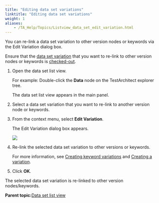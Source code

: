 ```yaml
--- 
title: "Editing data set variations"
linktitle: "Editing data set variations"
weight: 1
aliases: 
    - /TA_Help/Topics/Listview_data_set_edit_variation.html
---
```


You can re-link a data set variation to other version nodes or keywords via the Edit Variation dialog box.

Ensure that the [data set variation](/TA_Help/Topics/Variations.html) that you want to re-link to other version nodes or keywords is [checked-out](/TA_Help/Topics/Project_items_checkout.html).

1.  Open the data set list view.

    For example: Double-click the **Data** node on the TestArchitect explorer tree.

    The data set list view appears in the main panel.

2.  Select a data set variation that you want to re-link to another version node or keywords.

3.  From the context menu, select **Edit Variation**.

    The Edit Variation dialog box appears.

    ![](/images//Images/Edit_variation_dlg_dataSet_listView.png)

4.  Re-link the selected data set variation to other versions or keywords.

    For more information, see [Creating keyword variations](/TA_Help/Topics/Variations_create_keyword.html) and [Creating a variation](/TA_Help/Topics/Variations_linking.html).

5.  Click **OK**.


The selected data set variation is re-linked to other version nodes/keywords.

**Parent topic:**[Data set list view](/TA_Help/Topics/Listview_data_set.html)

